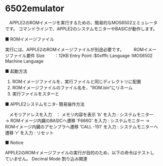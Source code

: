 # 6502emulator

　APPLE2のROMイメージを実行するための、簡易的なMOS6502エミュレータです。
 コマンドラインで、APPLE2のシステムモニターやBASICが動作します。
 
 ■ ROMイメージファイル
 
   実行には、APPLE2のROMイメージファイルが別途必要です。
　　ROMイメージファイル要件
    Size    　　：12KB
    Entry Point :$0xfffc
    Language    :MOS6502 Machine Language
 
 
 ■ 起動方法
 
   1. ROMイメージファイルを、実行ファイルと同じディレクトリに配置
   2. ROMイメージファイルのファイル名を、"ROM.bin"にリネーム
   3. 実行ファイルをスターと
 
 
 ■ APPLE2システムモニタ- 簡易操作方法
 
 　メモリアドレスを入力　： メモリ内容を表示
   'b' を入力           : システムモニター　→ ROMイメージ内臓のBASICへ遷移
   'F666G' を入力       : システムモニター  → ROMイメージ内臓のアセンブラへ遷移
   'CALL -151' を入力   : システムモニターへ遷移
   'r' を入力           : リセット


 ■ Notice
 
   APPLE2のROMイメージファイルの実行が目的のため、以下の命令はテストしていません。
   Decimal Mode
   割り込み関連
